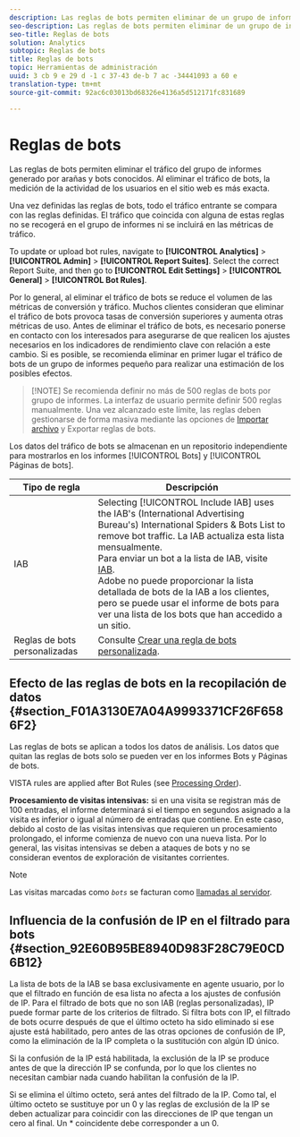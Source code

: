 ```yaml
---
description: Las reglas de bots permiten eliminar de un grupo de informes el tráfico generado por arañas de web y bots conocidos. Al eliminar el tráfico de bots, la medición de la actividad de los usuarios en el sitio web es más exacta.
seo-description: Las reglas de bots permiten eliminar de un grupo de informes el tráfico generado por arañas de web y bots conocidos. Al eliminar el tráfico de bots, la medición de la actividad de los usuarios en el sitio web es más exacta.
seo-title: Reglas de bots
solution: Analytics
subtopic: Reglas de bots
title: Reglas de bots
topic: Herramientas de administración
uuid: 3 cb 9 e 29 d -1 c 37-43 de-b 7 ac -34441093 a 60 e
translation-type: tm+mt
source-git-commit: 92ac6c03013bd68326e4136a5d512171fc831689

---
```



# Reglas de bots

Las reglas de bots permiten eliminar el tráfico del grupo de informes generado por arañas y bots conocidos. Al eliminar el tráfico de bots, la medición de la actividad de los usuarios en el sitio web es más exacta.

Una vez definidas las reglas de bots, todo el tráfico entrante se compara con las reglas definidas. El tráfico que coincida con alguna de estas reglas no se recogerá en el grupo de informes ni se incluirá en las métricas de tráfico.

To update or upload bot rules, navigate to **[!UICONTROL Analytics]** &gt; **[!UICONTROL Admin]** &gt; **[!UICONTROL Report Suites]**. Select the correct Report Suite, and then go to **[!UICONTROL Edit Settings]** &gt; **[!UICONTROL General]** &gt; **[!UICONTROL Bot Rules]**.

Por lo general, al eliminar el tráfico de bots se reduce el volumen de las métricas de conversión y tráfico. Muchos clientes consideran que eliminar el tráfico de bots provoca tasas de conversión superiores y aumenta otras métricas de uso. Antes de eliminar el tráfico de bots, es necesario ponerse en contacto con los interesados para asegurarse de que realicen los ajustes necesarios en los indicadores de rendimiento clave con relación a este cambio. Si es posible, se recomienda eliminar en primer lugar el tráfico de bots de un grupo de informes pequeño para realizar una estimación de los posibles efectos.

>[!NOTE] Se recomienda definir no más de 500 reglas de bots por grupo de informes. La interfaz de usuario permite definir 500 reglas manualmente. Una vez alcanzado este límite, las reglas deben gestionarse de forma masiva mediante las opciones de [Importar archivo](../../../admin/admin/bot-rules/t-upload-bot-rules.md#task_95868D8564564E6A996163335C119806) y Exportar reglas de bots.

Los datos del tráfico de bots se almacenan en un repositorio independiente para mostrarlos en los informes [!UICONTROL Bots] y [!UICONTROL Páginas de bots].

| Tipo de regla | Descripción |
|--- |--- |
| IAB | Selecting [!UICONTROL Include IAB] uses the IAB's (International Advertising Bureau's) International Spiders &amp; Bots List to remove bot traffic. La IAB actualiza esta lista mensualmente. <br>Para enviar un bot a la lista de IAB, visite [IAB](https://www.iab.net/sites/spiders/form.php). <br>Adobe no puede proporcionar la lista detallada de bots de la IAB a los clientes, pero se puede usar el informe de bots para ver una lista de los bots que han accedido a un sitio. |
| Reglas de bots personalizadas | Consulte [Crear una regla de bots personalizada](../../../admin/admin/bot-rules/t-create-bot-rules.md). |

## Efecto de las reglas de bots en la recopilación de datos {#section_F01A3130E7A04A9993371CF26F6586F2}

Las reglas de bots se aplican a todos los datos de análisis. Los datos que quitan las reglas de bots solo se pueden ver en los informes Bots y Páginas de bots.

VISTA rules are applied after Bot Rules (see [Processing Order](../../../admin/admin/c-processing-rules/c-processing-rules-configuration/processing-rule-order.md#concept_8A6BBEA7F50C40C8A8D8755D4F579B1E)).

**Procesamiento de visitas intensivas:** si en una visita se registran más de 100 entradas, el informe determinará si el tiempo en segundos asignado a la visita es inferior o igual al número de entradas que contiene. En este caso, debido al costo de las visitas intensivas que requieren un procesamiento prolongado, el informe comienza de nuevo con una nueva lista. Por lo general, las visitas intensivas se deben a ataques de bots y no se consideran eventos de exploración de visitantes corrientes.

>[!NOTE]
>
>Las visitas marcadas como *`bots`* se facturan como [llamadas al servidor](https://docs.adobe.com/content/help/en/analytics/admin/server-call-usage/overage-overview.html).

## Influencia de la confusión de IP en el filtrado para bots {#section_92E60B95BE8940D983F28C79E0CD6B12}

La lista de bots de la IAB se basa exclusivamente en agente usuario, por lo que el filtrado en función de esa lista no afecta a los ajustes de confusión de IP. Para el filtrado de bots que no son IAB (reglas personalizadas), IP puede formar parte de los criterios de filtrado. Si filtra bots con IP, el filtrado de bots ocurre después de que el último octeto ha sido eliminado si ese ajuste está habilitado, pero antes de las otras opciones de confusión de IP, como la eliminación de la IP completa o la sustitución con algún ID único.

Si la confusión de la IP está habilitada, la exclusión de la IP se produce antes de que la dirección IP se confunda, por lo que los clientes no necesitan cambiar nada cuando habilitan la confusión de la IP.

Si se elimina el último octeto, será antes del filtrado de la IP. Como tal, el último octeto se sustituye por un 0 y las reglas de exclusión de la IP se deben actualizar para coincidir con las direcciones de IP que tengan un cero al final. Un * coincidente debe corresponder a un 0.

